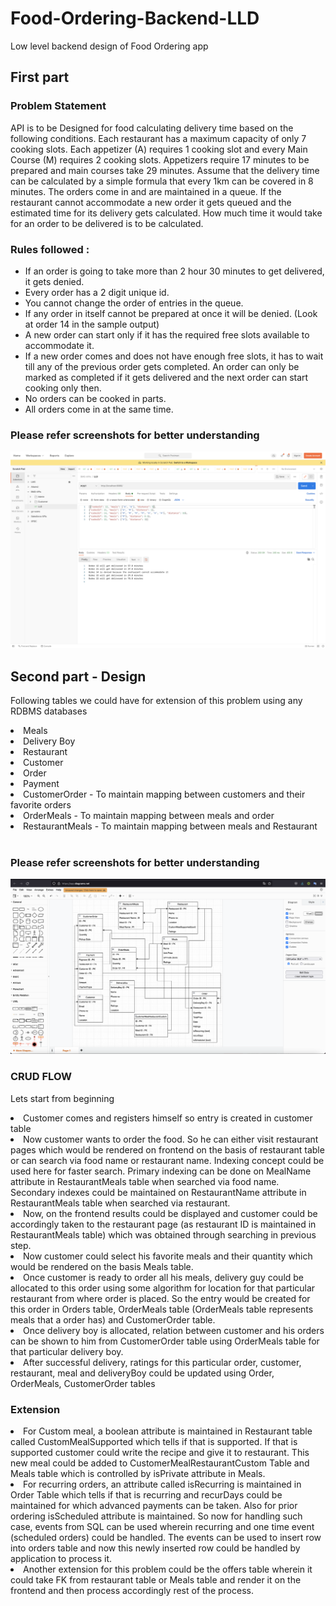 # Food-Ordering-Backend-LLD
Low level backend design of Food Ordering app 

## First part<br>
### Problem Statement
API is to be Designed for food calculating delivery time based on the following conditions. Each restaurant has a maximum capacity of only 7 cooking slots. Each appetizer (A) requires 1 cooking slot and every Main Course (M) requires 2 cooking slots. Appetizers require 17 minutes to be prepared and main courses take 29 minutes. Assume that the delivery time can be calculated by a simple formula that every 1km can be covered in 8 minutes.
The orders come in and are maintained in a queue. If the restaurant cannot accommodate a new order it gets queued and the estimated time for its delivery gets calculated. How much time it would take for an order to be delivered is to be calculated. 
### Rules followed : 
- If an order is going to take more than 2 hour 30 minutes to get delivered, it gets denied.
- Every order has a 2 digit unique id.
- You cannot change the order of entries in the queue.
- If any order in itself cannot be prepared at once it will be denied. (Look at order 14 in the sample output)
- A new order can start only if it has the required free slots available to accommodate it.
- If a new order comes and does not have enough free slots, it has to wait till any of the previous order gets completed. An order can only be marked as completed if it gets delivered and the next order can start cooking only then.
- No orders can be cooked in parts.
- All orders come in at the same time.<br>


### Please refer screenshots for better understanding <br>
![alt text](https://github.com/xidddekate/Food-Ordering-Backend-LLD/blob/main/Screenshot%202021-12-04%20at%2011.37.14%20AM.png)

## Second part - Design


Following tables we could have for extension of this problem using any RDBMS databases<br>
<li>Meals</li>
<li>Delivery Boy</li>
<li>Restaurant</li>
<li>Customer</li>
<li>Order</li>
<li>Payment</li>
<li> CustomerOrder - To maintain mapping between customers and their favorite orders</li>
<li> OrderMeals - To maintain mapping between meals and order</li>
<li> RestaurantMeals - To maintain mapping between meals and Restaurant</li><br>

### Please refer screenshots for better understanding<br>
![alt text](https://github.com/xidddekate/Food-Ordering-Backend-LLD/blob/main/Screenshot%202021-12-05%20at%2010.34.33%20PM.png)
### CRUD FLOW

Lets start from beginning
<li> Customer comes and registers himself so entry is created in customer table</li>
<li> Now customer wants to order the food. So he can either visit restaurant pages which would be rendered on frontend on the basis of restaurant table or can search via food name or restaurant name.
Indexing concept could be used here for faster search. Primary indexing can be done on MealName attribute in RestaurantMeals table when searched via food name. 
Secondary indexes could be maintained on RestaurantName attribute in RestaurantMeals table when searched via restaurant. </li>
<li> Now, on the frontend results could be displayed and customer could be accordingly taken to the restaurant page (as restaurant ID is maintained in RestaurantMeals table) which was obtained through searching in previous step.</li>
<li> Now customer could select his favorite meals and their quantity which would be rendered on the basis Meals table.</li>
<li> Once customer is ready to order all his meals, delivery guy could be allocated to this order using some algorithm for location for that particular restaurant from where order is placed. So the entry would be created for this order in Orders table, OrderMeals table (OrderMeals table represents meals that a order has) and CustomerOrder table.</li>
<li>Once delivery boy is allocated, relation between customer and his orders can be shown to him from CustomerOrder table using OrderMeals table for that particular delivery boy.</li>
<li> After successful delivery, ratings for this particular order, customer, restaurant, meal and deliveryBoy could be updated using Order, OrderMeals, CustomerOrder tables </li>

### Extension
<li>For Custom meal, a boolean attribute is maintained in Restaurant table called CustomMealSupported which tells if that is supported. If that is supported customer could write the recipe and give it to restaurant. This new meal could be added to CustomerMealRestaurantCustom Table and Meals table which is controlled by isPrivate attribute in Meals. </li>
<li> For recurring orders, an attribute called isRecurring is maintained in Order Table which tells if that is recurring and recurDays could be maintained for which advanced payments can be taken. Also for prior ordering isScheduled attribute is maintained. So now for handling such case, events from SQL can be used wherein recurring and one time event (scheduled orders) could be handled. The events can be used to insert row into orders table and now this newly inserted row could be handled by application to process it.  </li>
<li> Another extension for this problem could be the offers table wherein it could take FK from restaurant table or Meals table and render it on the frontend and then process accordingly rest of the process.</li>
